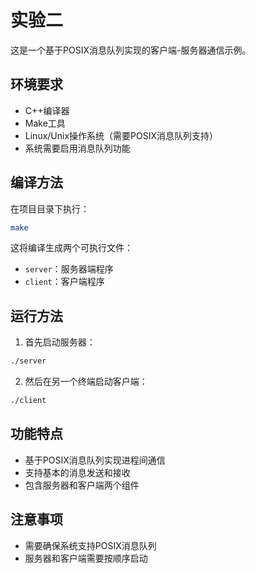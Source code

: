 # 实验二 

这是一个基于POSIX消息队列实现的客户端-服务器通信示例。

## 环境要求

- C++编译器
- Make工具
- Linux/Unix操作系统（需要POSIX消息队列支持）
- 系统需要启用消息队列功能

## 编译方法

在项目目录下执行：

```bash
make
```

这将编译生成两个可执行文件：
- `server`：服务器端程序
- `client`：客户端程序

## 运行方法

1. 首先启动服务器：
```bash
./server
```

2. 然后在另一个终端启动客户端：
```bash
./client
```

## 功能特点

- 基于POSIX消息队列实现进程间通信
- 支持基本的消息发送和接收
- 包含服务器和客户端两个组件

## 注意事项

- 需要确保系统支持POSIX消息队列
- 服务器和客户端需要按顺序启动